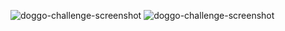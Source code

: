 ![doggo-challenge-screenshot](https://raw.githubusercontent.com/aditisinghdeveloper/doggo-challenge/master/screencapture-localhost-3000-login-2022-09-14-20_43_41.png)
![doggo-challenge-screenshot](https://raw.githubusercontent.com/aditisinghdeveloper/doggo-challenge/master/screencapture-localhost-3000-breedList-2022-09-14-20_44_14.png)